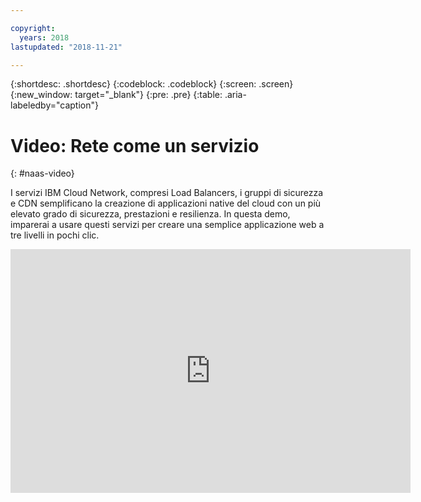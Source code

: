 ```yaml
---

copyright:
  years: 2018
lastupdated: "2018-11-21"

---
```


{:shortdesc: .shortdesc}
{:codeblock: .codeblock}
{:screen: .screen}
{:new_window: target="_blank"}
{:pre: .pre}
{:table: .aria-labeledby="caption"}

# Video: Rete come un servizio
{: #naas-video}

I servizi IBM Cloud Network, compresi Load Balancers, i gruppi di sicurezza e CDN semplificano la creazione di applicazioni native del cloud con un più elevato grado di sicurezza, prestazioni e resilienza. In questa demo, imparerai a usare questi servizi per creare una semplice applicazione web a tre livelli in pochi clic.

<p>
  <div class="embed-responsive embed-responsive-16by9">
    <iframe class="embed-responsive-item" id="youtubeplayer" type="text/html" title="Demo" width="640" height="390" src="https://www.youtube.com/embed/LRvNCXvtkX0?rel=0" frameborder="0" webkitallowfullscreen mozallowfullscreen allowfullscreen> </iframe>
  </div>
</p>
